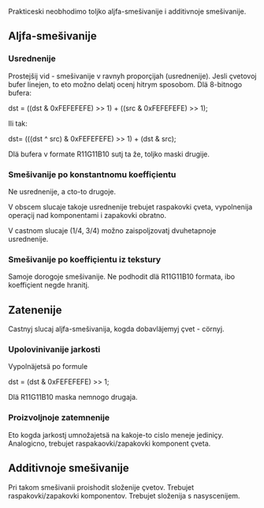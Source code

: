 Prakticeski neobhodimo toljko aljfa-smešivanije i additivnoje smešivanije.

## Aljfa-smešivanije

### Usrednenije

Prostejšij vid - smešivanije v ravnyh proporçijah (usrednenije).
Jesli çvetovoj bufer linejen, to eto možno delatj ocenj hitrym sposobom.
Dlä 8-bitnogo bufera:

dst = ((dst & 0xFEFEFEFE) >> 1) + ((src & 0xFEFEFEFE) >> 1);

Ili tak:

dst= (((dst ^ src) & 0xFEFEFEFE) >> 1) + (dst & src);

Dlä bufera v formate R11G11B10 sutj ta že, toljko maski drugije.

### Smešivanije po konstantnomu koeffiçientu

Ne usrednenije, a cto-to drugoje.

V obscem slucaje takoje usrednenije trebujet raspakovki çveta, vypolnenija operaçij nad komponentami i zapakovki obratno.

V castnom slucaje (1/4, 3/4) možno zaispoljzovatj dvuhetapnoje usrednenije.

### Smešivanije po koeffiçientu iz tekstury

Samoje dorogoje smešivanije. Ne podhodit dlä R11G11B10 formata, ibo koeffiçient negde hranitj.

## Zatenenije

Castnyj slucaj aljfa-smešivanija, kogda dobavläjemyj çvet - cörnyj.

### Upolovinivanije jarkosti

Vypolnäjetsä po formule

dst = (dst & 0xFEFEFEFE) >> 1;

Dlä R11G11B10 maska nemnogo drugaja.

### Proizvoljnoje zatemnenije

Eto kogda jarkostj umnožajetsä na kakoje-to cislo meneje jediniçy.
Analogicno, trebujet raspakaovki/zapakovki komponent çveta.

## Additivnoje smešivanije

Pri takom smešivanii proishodit složenije çvetov.
Trebujet raspakovki/zapakovki komponentov.
Trebujet složenija s nasyscenijem.
